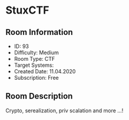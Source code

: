 ﻿# StuxCTF

## Room Information
- ID: 93
- Difficulty: Medium
- Room Type: CTF
- Target Systems: 
- Created Date: 11.04.2020
- Subscription: Free

## Room Description
Crypto, serealization, priv scalation and more ...!

